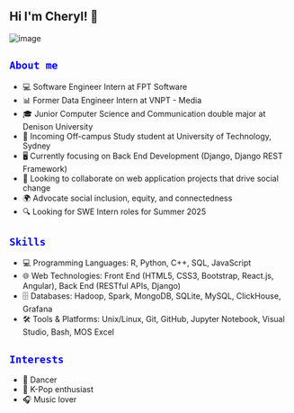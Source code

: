 ## Hi I'm Cheryl! 👋

<!--
**cherylnguyenm/cherylnguyenm** is a ✨ _special_ ✨ repository because its `README.md` (this file) appears on your GitHub profile.

Here are some ideas to get you started:

- 🔭 I’m currently working on b
- 🌱 I’m currently learning ...
- 👯 I’m looking to collaborate on ...
- 🤔 I’m looking for help with ...
- 💬 Ask me about ...
- 📫 How to reach me: ...
- 😄 Pronouns: ...
- ⚡ Fun fact: ...
-->

![image](https://github.com/user-attachments/assets/a5bc2c56-b2cf-491a-b0a3-8681b7448b19)


<h2><code style="color : blue">About me</code></h2>
<ul>
  <li>💻 Software Engineer Intern at FPT Software</li>
  <li>📊 Former Data Engineer Intern at VNPT - Media</li>
  <li>🎓 Junior Computer Science and Communication double major at Denison University</li>
  <li>🏫 Incoming Off-campus Study student at University of Technology, Sydney</li>
  <li>🖥️ Currently focusing on Back End Development (Django, Django REST Framework)</li>
  <li>🤝 Looking to collaborate on web application projects that drive social change</li>
  <li>🌍 Advocate social inclusion, equity, and connectedness</li>
  <li>🔍 Looking for SWE Intern roles for Summer 2025</li>
</ul>

<h2><code style="color : blue">Skills</code></h2>
<ul>
  <li>💻 Programming Languages: R, Python, C++, SQL, JavaScript</li>
  <li>🌐 Web Technologies: Front End (HTML5, CSS3, Bootstrap, React.js, Angular), Back End (RESTful APIs, Django)</li>
  <li>🗄️ Databases: Hadoop, Spark, MongoDB, SQLite, MySQL, ClickHouse, Grafana</li>
  <li>🛠️ Tools & Platforms: Unix/Linux, Git, GitHub, Jupyter Notebook, Visual Studio, Bash, MOS Excel</li>
</ul>

<h2><code style="color : blue">Interests</code></h2>
<ul>
  <li>💃 Dancer</li>
  <li>🎵 K-Pop enthusiast</li>
  <li>🎧 Music lover</li>
</ul>


